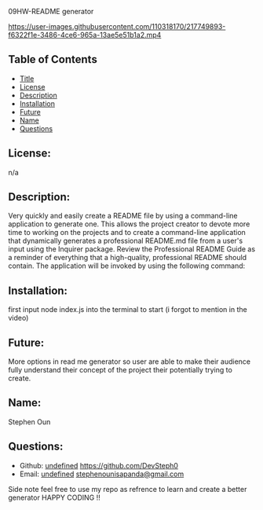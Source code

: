 09HW-README generator


https://user-images.githubusercontent.com/110318170/217749893-f6322f1e-3486-4ce6-965a-13ae5e51b1a2.mp4



## Table of Contents 
- [Title](#title)
- [License](#license)
- [Description](#description)
- [Installation](#installation)
- [Future](#future)
- [Name](#name)
- [Questions](#questions)

## License:
n/a

## Description:

Very quickly and easily create a README file by using a command-line application to generate one. This allows the project creator to devote more time to working on the projects and to create a command-line application that dynamically generates a professional README.md file from a user's input using the Inquirer package. Review the Professional README Guide as a reminder of everything that a high-quality, professional README should contain.
The application will be invoked by using the following command:


## Installation:

first input node index.js into the terminal to start (i forgot to mention in the video)

## Future:

More options in read me generator so user are able to make their audience fully understand their concept of the project their potentially trying to create.

## Name:

Stephen Oun

## Questions:
- Github: [undefined](https://github.com/DevSteph0/09-Challenge)
  https://github.com/DevSteph0
- Email: [undefined](stephenounisapanda@gmail.com) 
  stephenounisapanda@gmail.com
  
 Side note feel free to use my repo as refrence to learn and create a better generator HAPPY CODING !!
